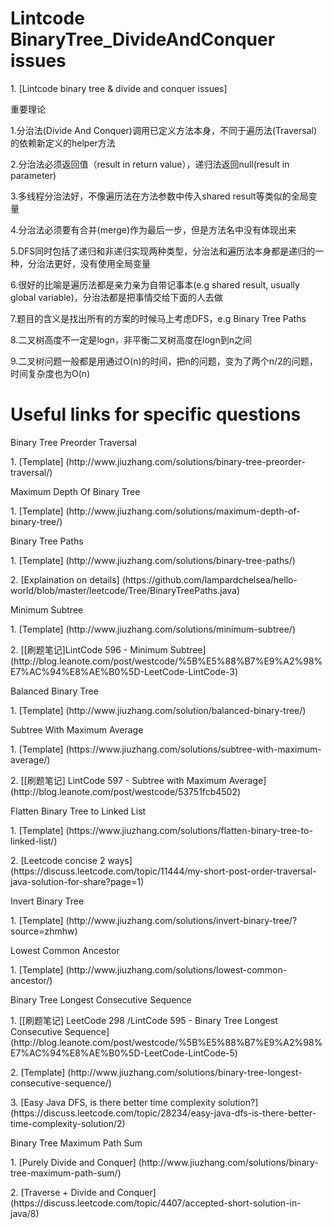 # Lintcode BinaryTree_DivideAndConquer issues
<p>1. [Lintcode binary tree & divide and conquer issues]
<p>重要理论
<p>1.分治法(Divide And Conquer)调用已定义方法本身，不同于遍历法(Traversal)的依赖新定义的helper方法
<p>2.分治法必须返回值（result in return value），递归法返回null(result in parameter)
<p>3.多线程分治法好，不像遍历法在方法参数中传入shared result等类似的全局变量
<p>4.分治法必须要有合并(merge)作为最后一步，但是方法名中没有体现出来
<p>5.DFS同时包括了递归和非递归实现两种类型，分治法和遍历法本身都是递归的一种，分治法更好，没有使用全局变量
<p>6.很好的比喻是遍历法都是亲力亲为自带记事本(e.g shared result, usually global variable)，分治法都是把事情交给下面的人去做
<p>7.题目的含义是找出所有的方案的时候马上考虑DFS，e.g Binary Tree Paths
<p>8.二叉树高度不一定是logn，非平衡二叉树高度在logn到n之间
<p>9.二叉树问题一般都是用通过O(n)的时间，把n的问题，变为了两个n/2的问题，时间复杂度也为O(n)

# Useful links for specific questions
<p>Binary Tree Preorder Traversal
<p>1. [Template] (http://www.jiuzhang.com/solutions/binary-tree-preorder-traversal/)

<p>Maximum Depth Of Binary Tree
<p>1. [Template] (http://www.jiuzhang.com/solutions/maximum-depth-of-binary-tree/)

<p>Binary Tree Paths
<p>1. [Template] (http://www.jiuzhang.com/solutions/binary-tree-paths/)
<p>2. [Explaination on details] (https://github.com/lampardchelsea/hello-world/blob/master/leetcode/Tree/BinaryTreePaths.java) 

<p>Minimum Subtree
<p>1. [Template] (http://www.jiuzhang.com/solutions/minimum-subtree/)
<p>2. [[刷题笔记]LintCode 596 - Minimum Subtree] (http://blog.leanote.com/post/westcode/%5B%E5%88%B7%E9%A2%98%E7%AC%94%E8%AE%B0%5D-LeetCode-LintCode-3)

<p>Balanced Binary Tree
<p>1. [Template] (http://www.jiuzhang.com/solution/balanced-binary-tree/)

<p>Subtree With Maximum Average
<p>1. [Template] (https://www.jiuzhang.com/solutions/subtree-with-maximum-average/)
<p>2. [[刷题笔记] LintCode 597 - Subtree with Maximum Average] (http://blog.leanote.com/post/westcode/53751fcb4502)

<p>Flatten Binary Tree to Linked List
<p>1. [Template] (https://www.jiuzhang.com/solutions/flatten-binary-tree-to-linked-list/)
<p>2. [Leetcode concise 2 ways] (https://discuss.leetcode.com/topic/11444/my-short-post-order-traversal-java-solution-for-share?page=1)

<p>Invert Binary Tree
<p>1. [Template] (http://www.jiuzhang.com/solutions/invert-binary-tree/?source=zhmhw)

<p>Lowest Common Ancestor
<P>1. [Template] (http://www.jiuzhang.com/solutions/lowest-common-ancestor/)

<p>Binary Tree Longest Consecutive Sequence
<p>1. [[刷题笔记] LeetCode 298 /LintCode 595 - Binary Tree Longest Consecutive Sequence] (http://blog.leanote.com/post/westcode/%5B%E5%88%B7%E9%A2%98%E7%AC%94%E8%AE%B0%5D-LeetCode-LintCode-5)
<p>2. [Template] (http://www.jiuzhang.com/solutions/binary-tree-longest-consecutive-sequence/)
<p>3. [Easy Java DFS, is there better time complexity solution?] (https://discuss.leetcode.com/topic/28234/easy-java-dfs-is-there-better-time-complexity-solution/2)

<p>Binary Tree Maximum Path Sum
<p>1. [Purely Divide and Conquer] (http://www.jiuzhang.com/solutions/binary-tree-maximum-path-sum/)
<p>2. [Traverse + Divide and Conquer] (https://discuss.leetcode.com/topic/4407/accepted-short-solution-in-java/8)


